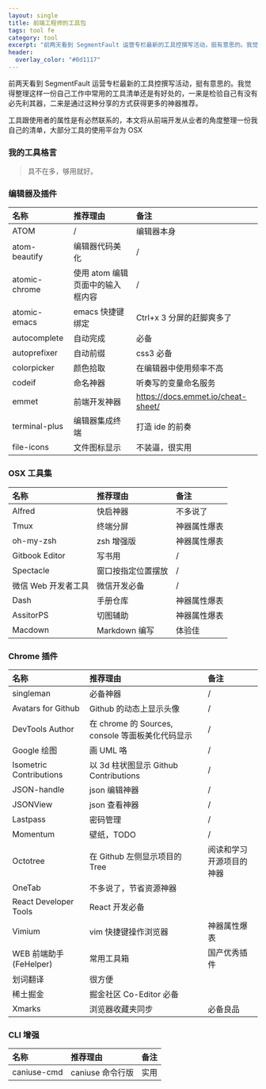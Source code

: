 ```yaml
---
layout: single
title: 前端工程师的工具包
tags: tool fe
category: tool
excerpt: "前两天看到 SegmentFault 运营专栏最新的工具控撰写活动，挺有意思的。我觉得整理这样一份自己工作中常用的工具清单还是有好处的，一来是检验自己有没有必先利其器，二来是通过这种分享的方式获得更多的神器推荐。"
header:
  overlay_color: "#0d1117"
---
```


前两天看到 SegmentFault 运营专栏最新的工具控撰写活动，挺有意思的。我觉得整理这样一份自己工作中常用的工具清单还是有好处的，一来是检验自己有没有必先利其器，二来是通过这种分享的方式获得更多的神器推荐。

工具跟使用者的属性是有必然联系的，本文将从前端开发从业者的角度整理一份我自己的清单，大部分工具的使用平台为 OSX

### 我的工具格言

> 具不在多，够用就好。

### 编辑器及插件

| 名称          | 推荐理由                         | 备注                                 |
| :------------ | :------------------------------- | :----------------------------------- |
| ATOM          | /                                | 编辑器本身                           |
| atom-beautify | 编辑器代码美化                   | /                                    |
| atomic-chrome | 使用 atom 编辑页面中的输入框内容 | /                                    |
| atomic-emacs  | emacs 快捷键绑定                 | Ctrl+x 3 分屏的赶脚爽多了            |
| autocomplete  | 自动完成                         | 必备                                 |
| autoprefixer  | 自动前缀                         | css3 必备                            |
| colorpicker   | 颜色拾取                         | 在编辑器中使用频率不高               |
| codeif        | 命名神器                         | 听奏写的变量命名服务                 |
| emmet         | 前端开发神器                     | <https://docs.emmet.io/cheat-sheet/> |
| terminal-plus | 编辑器集成终端                   | 打造 ide 的前奏                      |
| file-icons    | 文件图标显示                     | 不装逼，很实用                       |

### OSX 工具集

| 名称                | 推荐理由           | 备注         |
| :------------------ | :----------------- | :----------- |
| Alfred              | 快启神器           | 不多说了     |
| Tmux                | 终端分屏           | 神器属性爆表 |
| oh-my-zsh           | zsh 增强版         | 神器属性爆表 |
| Gitbook Editor      | 写书用             | /            |
| Spectacle           | 窗口按指定位置摆放 | /            |
| 微信 Web 开发者工具 | 微信开发必备       | /            |
| Dash                | 手册仓库           | 神器属性爆表 |
| AssitorPS           | 切图辅助           | 神器属性爆表 |
| Macdown             | Markdown 编写      | 体验佳       |

### Chrome 插件

| 名称                    | 推荐理由                                         | 备注                     |
| :---------------------- | :----------------------------------------------- | :----------------------- |
| singleman                 | 必备神器                                         | /                        |
| Avatars for Github      | Github 的动态上显示头像                          | /                        |
| DevTools Author         | 在 chrome 的 Sources, console 等面板美化代码显示 | /                        |
| Google 绘图             | 画 UML 咯                                        | /                        |
| Isometric Contributions | 以 3d 柱状图显示 Github Contributions            | /                        |
| JSON-handle             | json 编辑神器                                    | /                        |
| JSONView                | json 查看神器                                    | /                        |
| Lastpass                | 密码管理                                         | /                        |
| Momentum                | 壁纸，TODO                                       | /                        |
| Octotree                | 在 Github 左侧显示项目的 Tree                    | 阅读和学习开源项目的神器 |
| OneTab                  | 不多说了，节省资源神器                           |                          |
| React Developer Tools   | React 开发必备                                   |                          |
| Vimium                  | vim 快捷键操作浏览器                             | 神器属性爆表             |
| WEB 前端助手 (FeHelper) | 常用工具箱                                       | 国产优秀插件             |
| 划词翻译                | 很方便                                           |                          |
| 稀土掘金                | 掘金社区 Co-Editor 必备                          |                          |
| Xmarks                  | 浏览器收藏夹同步                                 | 必备良品                 |

### CLI 增强

| 名称        | 推荐理由         | 备注 |
| :---------- | :--------------- | :--- |
| caniuse-cmd | caniuse 命令行版 | 实用 |
